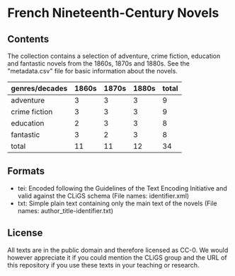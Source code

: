 French Nineteenth-Century Novels
================================

## Contents

The collection contains a selection of adventure, crime fiction, education and fantastic novels from the 1860s, 1870s and 1880s. See the "metadata.csv" file for basic information about the novels.

|genres/decades|1860s|1870s|1880s|total|
|--------------|-----|-----|-----|-----|
|adventure     |   3 |   3 |   3 |   9 |
|crime fiction |   3 |   3 |   3 |   9 |
|education     |   2 |   3 |   3 |   8 |
|fantastic     |   3 |   2 |   3 |   8 |
|total         |  11 |  11 |  12 |  34 |

## Formats 

* tei: Encoded following the Guidelines of the Text Encoding Initiative and valid against the CLiGS schema (File names: identifier.xml)
* txt: Simple plain text containing only the main text of the novels (File names: author_title-identifier.txt)


## License

All texts are in the public domain and therefore licensed as CC-0. We would however appreciate it if you could mention the CLiGS group and the URL of this repository if you use these texts in your teaching or research.  

 
